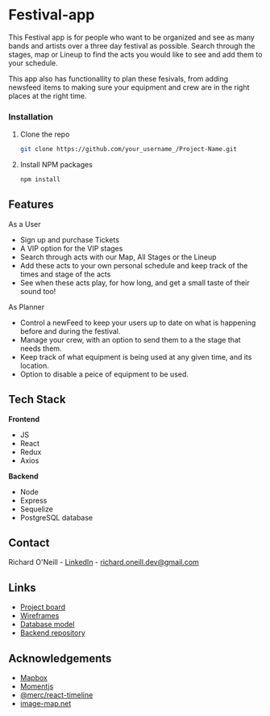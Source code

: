 # Festival-app

This Festival app is for people who want to be organized and see as many bands and artists over 
a three day festival as possible. Search through the stages, map or Lineup to find the acts you 
would like to see and add them to your schedule. 

This app also has functionallity to plan these fesivals, from adding newsfeed items to making 
sure your equipment and crew are in the right places at the right time. 

### Installation

1. Clone the repo
   ```sh
   git clone https://github.com/your_username_/Project-Name.git
   ```
2. Install NPM packages
   ```sh
   npm install
   ```

## Features
As a User
- Sign up and purchase Tickets
- A VIP option for the VIP stages
- Search through acts with our Map, All Stages or the Lineup
- Add these acts to your own personal schedule and keep track of the times and stage of the acts
- See when these acts play, for how long, and get a small taste of their sound too!

As Planner

- Control a newFeed to keep your users up to date on what is happening before and during the festival.
- Manage your crew, with an option to send them to a the stage that needs them.
- Keep track of what equipment is being used at any given time, and its location.
- Option to disable a peice of equipment to be used. 


## Tech Stack

**Frontend**
- JS
- React
- Redux
- Axios

**Backend**
- Node
- Express
- Sequelize
- PostgreSQL database


## Contact

Richard O'Neill - [LinkedIn](www.linkedin.com/in/richie-o-neill) - richard.oneill.dev@gmail.com
  
## Links

- [Project board](https://github.com/users/Richie2810/projects/1) 
- [Wireframes](https://drive.google.com/file/d/1EpjIB-L455P8XaSuozZn8XDqOcuW56Tc/view)
- [Database model](https://dbdiagram.io/d/60675261ecb54e10c33e77aa)
- [Backend repository](https://github.com/Richie2810/B-festival-app)


## Acknowledgements
* [Mapbox](https://www.mapbox.com/)
* [Momentjs](https://momentjs.com/)
* [@merc/react-timeline](https://www.npmjs.com/package/@merc/react-timeline)
* [image-map.net](http://image-map.net/)

